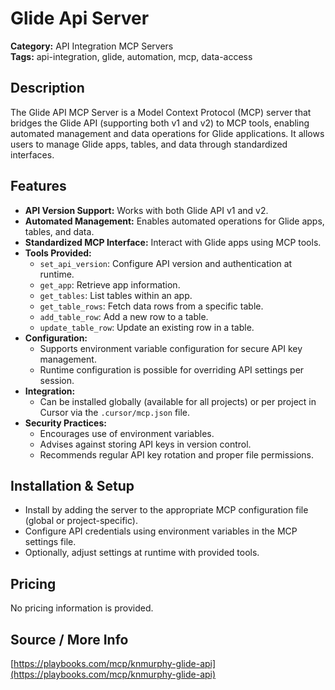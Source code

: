 # Glide Api Server

**Category:** API Integration MCP Servers  
**Tags:** api-integration, glide, automation, mcp, data-access

## Description
The Glide API MCP Server is a Model Context Protocol (MCP) server that bridges the Glide API (supporting both v1 and v2) to MCP tools, enabling automated management and data operations for Glide applications. It allows users to manage Glide apps, tables, and data through standardized interfaces.

## Features
- **API Version Support:** Works with both Glide API v1 and v2.
- **Automated Management:** Enables automated operations for Glide apps, tables, and data.
- **Standardized MCP Interface:** Interact with Glide apps using MCP tools.
- **Tools Provided:**
  - `set_api_version`: Configure API version and authentication at runtime.
  - `get_app`: Retrieve app information.
  - `get_tables`: List tables within an app.
  - `get_table_rows`: Fetch data rows from a specific table.
  - `add_table_row`: Add a new row to a table.
  - `update_table_row`: Update an existing row in a table.
- **Configuration:**
  - Supports environment variable configuration for secure API key management.
  - Runtime configuration is possible for overriding API settings per session.
- **Integration:**
  - Can be installed globally (available for all projects) or per project in Cursor via the `.cursor/mcp.json` file.
- **Security Practices:**
  - Encourages use of environment variables.
  - Advises against storing API keys in version control.
  - Recommends regular API key rotation and proper file permissions.

## Installation & Setup
- Install by adding the server to the appropriate MCP configuration file (global or project-specific).
- Configure API credentials using environment variables in the MCP settings file.
- Optionally, adjust settings at runtime with provided tools.

## Pricing
No pricing information is provided.

## Source / More Info
[https://playbooks.com/mcp/knmurphy-glide-api](https://playbooks.com/mcp/knmurphy-glide-api)
